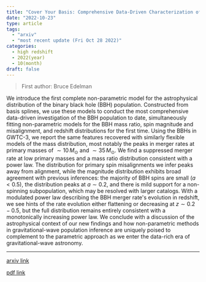```yaml
---
title: "Cover Your Basis: Comprehensive Data-Driven Characterization of the Binary Black Hole Population"
date: "2022-10-23"
type: article
tags:
  - "arxiv"
  - "most recent update (Fri Oct 28 2022)"
categories:
  - high redshift
  - 2022(year)
  - 10(month)
draft: false
---
```


> First author: Bruce Edelman

 We introduce the first complete non-parametric model for the astrophysical
distribution of the binary black hole (BBH) population. Constructed from basis
splines, we use these models to conduct the most comprehensive data-driven
investigation of the BBH population to date, simultaneously fitting
non-parametric models for the BBH mass ratio, spin magnitude and misalignment,
and redshift distributions for the first time. Using the BBHs in GWTC-3, we
report the same features recovered with similarly flexible models of the mass
distribution, most notably the peaks in merger rates at primary masses of
${\sim}10\,M_\odot$ and ${\sim}35\,M_\odot$. We find a suppressed merger rate
at low primary masses and a mass ratio distribution consistent with a power
law. The distribution for primary spin misalignments we infer peaks away from
alignment, while the magnitude distribution exhibits broad agreement with
previous inferences: the majority of BBH spins are small ($a<0.5$), the
distribution peaks at $a\sim0.2$, and there is mild support for a non-spinning
subpopulation, which may be resolved with larger catalogs. With a modulated
power law describing the BBH merger rate's evolution in redshift, we see hints
of the rate evolution either flattening or decreasing at $z\sim0.2-0.5$, but
the full distribution remains entirely consistent with a monotonically
increasing power law. We conclude with a discussion of the astrophysical
context of our new findings and how non-parametric methods in
gravitational-wave population inference are uniquely poised to complement to
the parametric approach as we enter the data-rich era of gravitational-wave
astronomy.

---
[arxiv link](http://arxiv.org/abs/2210.12834v1)

[pdf link](http://arxiv.org/pdf/2210.12834v1)